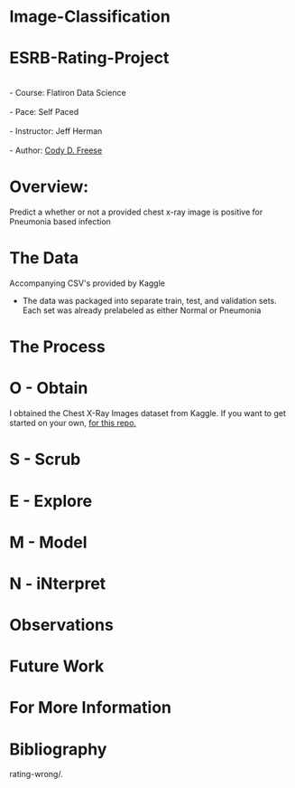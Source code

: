 # Image-Classification

# ESRB-Rating-Project
<br>- Course: Flatiron Data Science </br>
<br>- Pace: Self Paced </br>
<br>- Instructor: Jeff Herman </br>
<br>- Author: [Cody D. Freese](mailto:c_freese@ymail.com) </br>

# Overview:
Predict a whether or not a provided chest x-ray image is positive for Pneumonia based infection

# The Data
Accompanying CSV's provided by Kaggle
- The data was packaged into separate train, test, and validation sets. Each set was already prelabeled as either Normal or Pneumonia

# The Process


# O - Obtain
I obtained the Chest X-Ray Images dataset from Kaggle. If you want to get started on your own, <a href="https://www.kaggle.com/paultimothymooney/chest-xray-pneumonia"> for this repo.</a><br>

# S - Scrub


# E - Explore


# M - Model


# N - iNterpret


# Observations


# Future Work


# For More Information


# Bibliography
rating-wrong/. 
